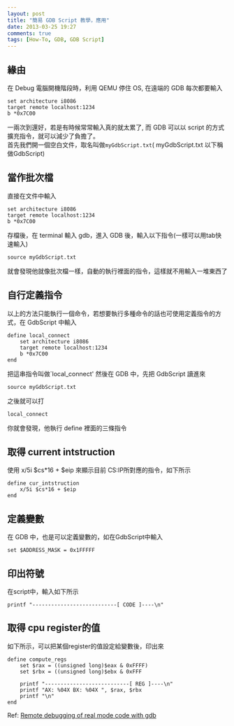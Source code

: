 ```yaml
---
layout: post
title: "簡易 GDB Script 教學，應用"
date: 2013-03-25 19:27
comments: true
tags: [How-To, GDB, GDB Script]
---
```


緣由
----------------
在 Debug 電腦開機階段時，利用 QEMU 停住 OS, 在遠端的 GDB 每次都要輸入

	set architecture i8086
	target remote localhost:1234 
	b *0x7C00
	
一兩次到還好，若是有時候常常輸入真的就太累了, 而 GDB 可以以 script 的方式擴充指令，就可以減少了負擔了。  
首先我們開一個空白文件，取名叫做`myGdbScript.txt`( myGdbScript.txt 以下稱做GdbScript)

<!--more-->

當作批次檔
----------------
直接在文件中輸入

	set architecture i8086
	target remote localhost:1234 
	b *0x7C00

存檔後，在 terminal 輸入 gdb，進入 GDB 後，輸入以下指令(一樣可以用tab快速輸入)

	source myGdbScript.txt

就會發現他就像批次檔一樣，自動的執行裡面的指令，這樣就不用輸入一堆東西了

自行定義指令
----------------
以上的方法只能執行一個命令，若想要執行多種命令的話也可使用定義指令的方式，在 GdbScript 中輸入

	define local_connect
		set architecture i8086
		target remote localhost:1234
		b *0x7C00
	end

把這串指令叫做`local_connect'
然後在 GDB 中，先把 GdbScript 讀進來

	source myGdbScript.txt

之後就可以打

	local_connect

你就會發現，他執行 define 裡面的三條指令

取得 current intstruction
----------------------
使用 x/5i $cs*16 + $eip 來顯示目前 CS:IP所對應的指令，如下所示

	define cur_intstruction
		x/5i $cs*16 + $eip
	end

 
定義變數
-----------------
在 GDB 中，也是可以定義變數的，如在GdbScript中輸入

	set $ADDRESS_MASK = 0x1FFFFF

	
印出符號
----------------
在script中，輸入如下所示

	printf "---------------------------[ CODE ]----\n"


取得 cpu register的值
---------------------
如下所示，可以把某個register的值設定給變數後，印出來

	define compute_regs
		set $rax = ((unsigned long)$eax & 0xFFFF)
		set $rbx = ((unsigned long)$ebx & 0xFFF
		
		printf "---------------------------[ REG ]----\n"
		printf "AX: %04X BX: %04X ", $rax, $rbx
		printf "\n"
	end
		

Ref: [Remote debugging of real mode code with gdb](http://ternet.fr/wiki/doku.php?id=blog:gdb_real_mode)
		
		
  